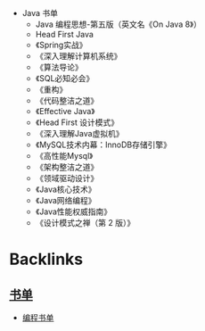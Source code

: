 - Java 书单
    - Java 编程思想-第五版（英文名《On Java 8》）
    - Head First Java
    - 《Spring实战》
    - 《深入理解计算机系统》
    - 《算法导论》
    - 《SQL必知必会》
    - 《重构》
    - 《代码整洁之道》
    - 《Effective Java》
    - 《Head First 设计模式》
    - 《深入理解Java虚拟机》
    - 《MySQL技术内幕：InnoDB存储引擎》
    - 《高性能Mysql》
    - 《架构整洁之道》
    - 《领域驱动设计》
    - 《Java核心技术》
    - 《Java网络编程》
    - 《Java性能权威指南》
    - 《设计模式之禅（第 2 版）》

# Backlinks
## [书单](<书单.md>)
- [编程书单](<编程书单.md>)

